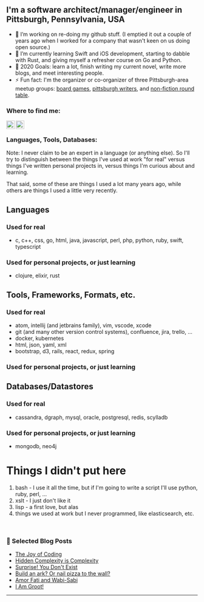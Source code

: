 
<!--
**rlunde/rlunde** is a ✨ _special_ ✨ repository because its `README.md` (this file) appears on your GitHub profile.

Here are some ideas to get you started:

- 🔭 I’m currently working on ...
- 🌱 I’m currently learning ...
- 👯 I’m looking to collaborate on ...
- 🤔 I’m looking for help with ...
- 💬 Ask me about ...
- 📫 How to reach me: ...
- 😄 Pronouns: ...
- ⚡ Fun fact: ...
-->

## I'm a software architect/manager/engineer in Pittsburgh, Pennsylvania, USA

- 🔭 I’m working on re-doing my github stuff. (I emptied it out a couple of years ago when I worked for a company that wasn't keen on us doing open source.) 
- 🌱 I’m currently learning Swift and iOS development, starting to dabble with Rust, and giving myself a refresher course on Go and Python.
- 🥅 2020 Goals: learn a lot, finish writing my current novel, write more blogs, and meet interesting people.
- ⚡ Fun fact: I'm the organizer or co-organizer of three Pittsburgh-area meetup groups: [board games](https://www.meetup.com/Board-Gaming-Geeks), [pittsburgh writers](https://www.meetup.com/pittsburgh-writers-meetup/), and [non-fiction round table](https://www.meetup.com/Pittsburgh-NonFiction-Round-Table/).

### Where to find me:

[<img align="left" alt="Twitter" width="22px" src="https://cdn.jsdelivr.net/npm/simple-icons@v3/icons/twitter.svg" />](https://twitter.com/rlunde)

[<img align="left" alt="LinkedIn" width="22px" src="https://cdn.jsdelivr.net/npm/simple-icons@v3/icons/linkedin.svg" />](https://www.linkedin.com/in/ron-lunde-6205/)


<br />

### Languages, Tools, Databases:

Note: I never claim to be an expert in a language (or anything else). So I'll try to distinguish between the things I've used at work "for real" versus things I've written personal projects in, versus things I'm curious about and learning.

That said, some of these are things I used a lot many years ago, while others are things I used a little very recently.

## Languages

### Used for real
- c, c++, css, go, html, java, javascript, perl, php, python, ruby, swift, typescript

### Used for personal projects, or just learning
- clojure, elixir, rust

## Tools, Frameworks, Formats, etc.

### Used for real
- atom, intellij (and jetbrains family), vim, vscode, xcode
- git (and many other version control systems), confluence, jira, trello, ...
- docker, kubernetes
- html, json, yaml, xml
- bootstrap, d3, rails, react, redux, spring

### Used for personal projects, or just learning

## Databases/Datastores

### Used for real
- cassandra, dgraph, mysql, oracle, postgresql, redis, scylladb

### Used for personal projects, or just learning
- mongodb, neo4j

# Things I didn't put here

1. bash - I use it all the time, but if I'm going to write a script I'll use python, ruby, perl, ...
2. xslt - I just don't like it
3. lisp - a first love, but alas
4. things we used at work but I never programmed, like elasticsearch, etc.

<br />

### 📕 Selected Blog Posts
- [The Joy of Coding](https://medium.com/@rlunde/the-joy-of-coding-f788cab20bbb)
- [Hidden Complexity is Complexity](https://medium.com/@rlunde/hidden-complexity-is-complexity-a88d242f2322)
- [Surprise! You Don't Exist](https://medium.com/@rlunde/surprise-you-dont-exist-52dcbc75b11f)
- [Build an ark? Or nail pizza to the wall?](https://medium.com/@rlunde/build-an-ark-or-nail-pizza-to-the-wall-ac07be90b4bd)
- [Amor Fati and Wabi-Sabi](https://medium.com/@rlunde/attitude-101-amor-fati-and-wabi-sabi-2c1208974df3)
- [I Am Groot!](https://medium.com/@rlunde/i-am-groot-f3dad5a805bb)
---

